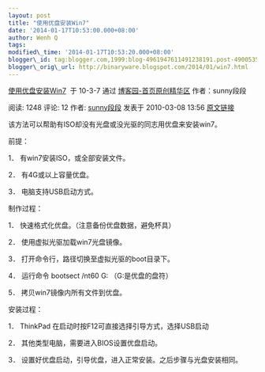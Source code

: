 ```yaml
--- 
layout: post 
title: "使用优盘安装Win7" 
date: '2014-01-17T10:53:00.000+08:00' 
author: Wenh Q
tags:
modified\_time: '2014-01-17T10:53:20.000+08:00' 
blogger\_id: tag:blogger.com,1999:blog-4961947611491238191.post-4900535695542493453
blogger\_orig\_url: http://binaryware.blogspot.com/2014/01/win7.html
---
```

[使用优盘安装Win7](http://www.cnblogs.com/sunnycoder/archive/2010/03/08/1680750.html)  于
10-3-7 通过 [博客园-首页原创精华区](http://www.cnblogs.com/)
作者：sunny段段



阅读: 1248 评论: 12 作者:
[sunny段段](http://www.cnblogs.com/sunnycoder/) 发表于 2010-03-08 13:56
[原文链接](http://www.cnblogs.com/sunnycoder/archive/2010/03/08/1680750.html)



该方法可以帮助有ISO却没有光盘或没光驱的同志用优盘来安装win7。



前提：



1． 有win7安装ISO，或全部安装文件。



2． 有4G或以上容量优盘。



3． 电脑支持USB启动方式。



制作过程：



1． 快速格式化优盘。（注意备份优盘数据，避免杯具）



2． 使用虚拟光驱加载win7光盘镜像。



3． 打开命令行，路径切换至虚拟光驱的boot目录下。



4． 运行命令 bootsect /nt60 G: （G:是优盘的盘符）



5． 拷贝win7镜像内所有文件到优盘。



安装过程：



1． ThinkPad 在启动时按F12可直接选择引导方式，选择USB启动



2． 其他类型电脑，需要进入BIOS设置优盘启动。



3． 设置好优盘启动，引导优盘，进入正常安装。之后步骤与光盘安装相同。

